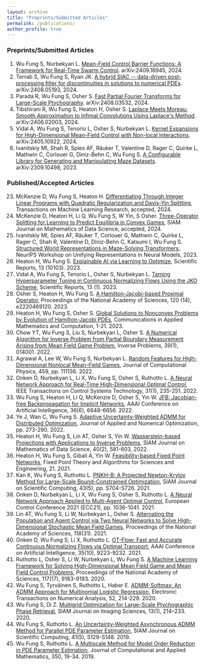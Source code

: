 ```yaml
---
layout: archive
title: "Preprints/Submitted Articles"
permalink: /publications/
author_profile: true
---
```


<!-- {% if author.googlescholar %}
  You can also find my articles on <u><a href="{{author.googlescholar}}">my Google Scholar profile</a>.</u>
{% endif %}

{% include base_path %}

{% for post in site.publications reversed %}
  {% include archive-single.html %}
{% endfor %}
 -->


<!-- invited (i) and contributed (c) talks -->
<!-- 1. Wu Fung S, Nurbekyan L. [Mean-Field Control Barrier Functions: A Framework for Real-Time Swarm Control](https://arxiv.org/abs/2409.18945). arXiv:2409.18945, 2024
2. Terrab S, Wu Fung S, Ryan JK. [A hybrid SIAC -- data-driven post-processing filter for discontinuities in solutions to numerical PDEs](https://arxiv.org/abs/2408.05193). arXiv:2408.05193, 2024
3. Parada R, Wu Fung S, Osher S. [Fast Partial Fourier Transforms for Large-Scale Ptychography](https://arxiv.org/abs/2408.03532). arXiv:2408.03532, 2024
4. Tibshirani R, Wu Fung S, Heaton H, Osher S. [Laplace Meets Moreau: Smooth Approximation to Infimal Convolutions Using Laplace's Method](https://arxiv.org/abs/2406.02003). arXiv:2406.02003, 2024
5. Vidal A, Wu Fung S, Tenorio L, Osher S, Nurbekyan L. [Kernel Expansions for High-Dimensional
Mean-Field Control with Non-local Interactions](https://arxiv.org/abs/2405.10922). arXiv:2405.10922, 2024
6. Ivanitskiy MI, Shah R, Spies AF, Räuker T, Valentine D, Rager C, Quirke L, Mathwin C, Corlouer G, Diniz-Behn C, Wu Fung S. [A Configurable Library for Generating and Manipulating Maze Datasets](https://arxiv.org/abs/2309.10498). arXiv:2309.10498, 2023 -->

<h3>Preprints/Submitted Articles</h3>
<ol>
  <li>
    Wu Fung S, Nurbekyan L. <a href="https://arxiv.org/abs/2409.18945">Mean-Field Control Barrier Functions: A Framework for Real-Time Swarm Control</a>. arXiv:2409.18945, 2024.
  </li>
  <li>
    Terrab S, Wu Fung S, Ryan JK. <a href="https://arxiv.org/abs/2408.05193">A hybrid SIAC -- data-driven post-processing filter for discontinuities in solutions to numerical PDEs</a>. arXiv:2408.05193, 2024.
  </li>
  <li>
    Parada R, Wu Fung S, Osher S. <a href="https://arxiv.org/abs/2408.03532">Fast Partial Fourier Transforms for Large-Scale Ptychography</a>. arXiv:2408.03532, 2024.
  </li>
  <li>
    Tibshirani R, Wu Fung S, Heaton H, Osher S. <a href="https://arxiv.org/abs/2406.02003">Laplace Meets Moreau: Smooth Approximation to Infimal Convolutions Using Laplace's Method</a>. arXiv:2406.02003, 2024.
  </li>
  <li>
    Vidal A, Wu Fung S, Tenorio L, Osher S, Nurbekyan L. <a href="https://arxiv.org/abs/2405.10922">Kernel Expansions for High-Dimensional Mean-Field Control with Non-local Interactions</a>. arXiv:2405.10922, 2024.
  </li>
  <li>
    Ivanitskiy MI, Shah R, Spies AF, Räuker T, Valentine D, Rager C, Quirke L, Mathwin C, Corlouer G, Diniz-Behn C, Wu Fung S. <a href="https://arxiv.org/abs/2309.10498">A Configurable Library for Generating and Manipulating Maze Datasets</a>. arXiv:2309.10498, 2023.
  </li>
</ol>


<h3>Published/Accepted Articles</h3>
<ol start="23">
  <li>
    McKenzie D, Wu Fung S, Heaton H. <a href="https://arxiv.org/abs/2301.13395">Differentiating Through Integer Linear Programs with Quadratic Regularization and Davis-Yin Splitting</a>, Transactions on Machine Learning Research, accepted, 2024.
  </li>
  <li>
    McKenzie D, Heaton H, Li Q, Wu Fung S, W Yin, S Osher. <a href="https://arxiv.org/abs/2106.00906">Three-Operator Splitting for Learning to Predict Equilibria in Convex Games</a>, SIAM Journal on Mathematics of Data Science, accepted, 2024.
  </li>
  <li>
    Ivanitskiy MI, Spies AF, Räuker T, Corlouer G, Mathwin C, Quirke L, Rager C, Shah R, Valentine D, Diniz-Behn C, Katsumi I, Wu Fung S. <a href="https://arxiv.org/abs/2312.02566">Structured World Representations in Maze-Solving Transformers</a>, NeurIPS Workshop on Unifying Representations in Neural Models, 2023.
  </li>
  <li>
    Heaton H, Wu Fung S. <a href="https://arxiv.org/abs/2204.14174">Explainable AI via Learning to Optimize</a>, Scientific Reports, 13 (10103). 2023.
  </li>
  <li>
    Vidal A, Wu Fung S, Tenorio L, Osher S, Nurbekyan L. <a href="https://www.nature.com/articles/s41598-023-31521-y">Taming Hyperparameter Tuning in Continuous Normalizing Flows Using the JKO Scheme</a>, Scientific Reports, 13 (1). 2023.
  </li>
  <li>
    Osher S, Heaton H, Wu Fung S. <a href="https://arxiv.org/abs/2211.12997">A Hamilton-Jacobi-based Proximal Operator</a>, Proceedings of the National Academy of Sciences, 120 (14), e2220469120. 2023.
  </li>
  <li>
    Heaton H, Wu Fung S, Osher S. <a href="https://arxiv.org/abs/2202.11014">Global Solutions to Nonconvex Problems by Evolution of Hamilton-Jacobi PDEs</a>, Communications in Applied Mathematics and Computation, 1-21. 2023.
  </li>
  <li>
    Chow YT, Wu Fung S, Liu S, Nurbekyan L, Osher S. <a href="https://arxiv.org/abs/2204.04851">A Numerical Algorithm for Inverse Problem from Partial Boundary Measurement Arising from Mean Field Game Problem</a>, Inverse Problems, 39(1), 014001. 2022.
  </li>
  <li>
    Agrawal A, Lee W, Wu Fung S, Nurbekyan L. <a href="https://arxiv.org/abs/2202.12529">Random Features for High-Dimensional Nonlocal Mean-Field Games</a>, Journal of Computational Physics, 459, pp. 111136. 2022.
  </li>
  <li>
    Onken D, Nurbekyan L, Li X, Wu Fung S, Osher S, Ruthotto L. <a href="https://arxiv.org/abs/2104.03270">A Neural Network Approach for Real-Time High-Dimensional Optimal Control</a>, IEEE Transactions on Control Systems Technology, 31(1), 235-251. 2022.
  </li>
  <li>
    Wu Fung S, Heaton H, Li Q, McKenzie D, Osher S, Yin W. <a href="https://arxiv.org/abs/2103.12803">JFB: Jacobian-free Backpropagation for Implicit Networks</a>, AAAI Conference on Artificial Intelligence, 36(6), 6648-6656. 2022.
  </li>
  <li>
    Ye J, Wan C, Wu Fung S. <a href="https://arxiv.org/abs/2109.01089">Adaptive Uncertainty-Weighted ADMM for Distributed Optimization</a>, Journal of Applied and Numerical Optimization, pp. 273-290. 2022.
  </li>
  <li>
    Heaton H, Wu Fung S, Lin AT, Osher S, Yin W. <a href="https://epubs.siam.org/doi/10.1137/20M1376790">Wasserstein-based Projections with Applications to Inverse Problems</a>, SIAM Journal on Mathematics of Data Science, 40(2), 581-603, 2022.
  </li>
  <li>
    Heaton H, Wu Fung S, Gibali A, Yin W. <a href="https://arxiv.org/abs/2104.14090">Feasibility-based Fixed Point Networks</a>, Fixed Point Theory and Algorithms for Sciences and Engineering, 21. 2021.
  </li>
  <li>
    Kan K, Wu Fung S, Ruthotto L. <a href="https://epubs.siam.org/doi/abs/10.1137/20M1341428">PNKH-B: A Projected Newton-Krylov Method for Large-Scale Bound-Constrained Optimization</a>, SIAM Journal on Scientific Computing, 43(5), pp. S704-S726. 2021.
  </li>
  <li>
    Onken D, Nurbekyan L, Li X, Wu Fung S, Osher S, Ruthotto L. <a href="https://arxiv.org/abs/2011.04757">A Neural Network Approach Applied to Multi-Agent Optimal Control</a>, European Control Conference 2021 (ECC21), pp. 1036-1041. 2021.
  </li>
  <li>
    Lin AT, Wu Fung S, Li W, Nurbekyan L, Osher S. <a href="https://www.pnas.org/content/118/31/e2024713118">Alternating the Population and Agent Control via Two Neural Networks to Solve High-Dimensional Stochastic Mean Field Games</a>, Proceedings of the National Academy of Sciences, 118(31). 2021.
  </li>
  <li>
    Onken D, Wu Fung S, Li X, Ruthotto L. <a href="https://ojs.aaai.org/index.php/AAAI/article/view/17113">OT-Flow: Fast and Accurate Continuous Normalizing Flows via Optimal Transport</a>, AAAI Conference on Artificial Intelligence, 35(10), 9223-9232. 2021.
  </li>
  <li>
    Ruthotto L, Osher S, Li W, Nurbekyan L, Wu Fung S. <a href="https://www.pnas.org/content/117/17/9183">A Machine Learning Framework for Solving High-Dimensional Mean Field Game and Mean Field Control Problems</a>, Proceedings of the National Academy of Sciences, 117(17), 9183-9193. 2020.
  </li>
  <li>
    Wu Fung S, Tyrväinen S, Ruthotto L, Haber E. <a href="http://etna.mcs.kent.edu/volumes/2011-2020/vol52/abstract.php?vol=52&pages=214-229">ADMM-Softmax: An ADMM Approach for Multinomial Logistic Regression</a>, Electronic Transactions on Numerical Analysis, 52, 214-229. 2020.
  </li>
  <li>
    Wu Fung S, Di Z. <a href="https://epubs.siam.org/doi/abs/10.1137/18M1223915">Multigrid Optimization for Large-Scale Ptychographic Phase Retrieval</a>, SIAM Journal on Imaging Sciences, 13(1), 214–233. 2020.
  </li>
  <li>
    Wu Fung S, Ruthotto L. <a href="https://epubs.siam.org/doi/abs/10.1137/18M119166X?journalCode=sjoce3">An Uncertainty-Weighted Asynchronous ADMM Method for Parallel PDE Parameter Estimation</a>, SIAM Journal on Scientific Computing, 41(5), S129-S148. 2019.
  </li>
  <li>
    Wu Fung S, Ruthotto L. <a href="https://www.sciencedirect.com/science/article/abs/pii/S0377042718305946?via%3Dihub">A Multiscale Method for Model Order Reduction in PDE Parameter Estimation</a>, Journal of Computational and Applied Mathematics, 350, 19-34. 2019.
  </li>
</ol>

<!--
Published/Accepted Articles
======
23. McKenzie D, Wu Fung S, Heaton H. [Differentiating Through Integer Linear Programs with Quadratic Regularization and Davis-Yin Splitting](https://arxiv.org/abs/2301.13395), Transactions on Machine Learning Research, accepted, 2024
22. McKenzie D, Heaton H, Li Q, Wu Fung S, W Yin, S Osher. [Three-Operator Splitting for Learning to Predict Equilibria in Convex Games](https://arxiv.org/abs/2106.00906), SIAM Journal on Mathematics of Data Science, accepted, 2024
21. Ivanitskiy MI, Spies AF, Räuker T, Corlouer G, Mathwin C, Quirke L, Rager C, Shah R, Valentine D, Diniz-Behn C, Katsumi I, Wu Fung S. [Structured World Representations in Maze-Solving Transformers](https://arxiv.org/abs/2312.02566), NeurIPS Workshop on Unifying Representations in Neural Models, 2023.
20. Heaton H, Wu Fung S. [Explainable AI via Learning to Optimize](https://arxiv.org/abs/2204.14174), Scientific Reports, 13 (10103). 2023
19. Vidal A, Wu Fung S, Tenorio L, Osher S, Nurbekyan L. [Taming Hyperparameter Tuning in Continuous Normalizing Flows Using the JKO Scheme](https://www.nature.com/articles/s41598-023-31521-y), Scientific Reports, 13 (1). 2023
18. Osher S, Heaton H, Wu Fung S. [A Hamilton-Jacobi-based Proximal Operator](https://arxiv.org/abs/2211.12997), Proceedings of the National Academy of Sciences, 120 (14), e2220469120. 2023
17. Heaton H, Wu Fung S, Osher S. [Global Solutions to Nonconvex Problems by Evolution of Hamilton-Jacobi PDEs](https://arxiv.org/abs/2202.11014), Communications in Applied Mathematics and Computation, 1-21. 2023
16. Chow YT, Wu Fung S, Liu S, Nurbekyan L, Osher S. [A Numerical Algorithm for Inverse Problem from Partial Boundary Measurement Arising from Mean Field Game Problem](https://arxiv.org/abs/2204.04851), Inverse Problems,  39(1), 014001. 2022
15. Agrawal A, Lee W, Wu Fung S, Nurbekyan L. [Random Features for High-Dimensional Nonlocal Mean-Field Games](https://arxiv.org/abs/2202.12529), Journal of Computational Physics, 459, pp. 111136. 2022
14. Onken D, Nurbekyan L, Li X, Wu Fung S, Osher S, Ruthotto L. [A Neural Network Approach for Real-Time High-Dimensional Optimal Control](https://arxiv.org/abs/2104.03270), IEEE Transactions on Control Systems Technology, 31(1), 235-251. 2022

13. Wu Fung S, Heaton H, Li Q, McKenzie D, Osher S, Yin W. [JFB: Jacobian-free Backpropagation for Implicit Networks](https://arxiv.org/abs/2103.12803), AAAI Conference on Artificial Intelligence, 36(6), 6648-6656. 2022

12. Ye J, Wan C, Wu Fung S. [Adaptive Uncertainty-Weighted ADMM for Distributed Optimization](https://arxiv.org/abs/2109.01089), Journal of Applied and Numerical Optimization, pp. 273-290. 2022

11. Heaton H, Wu Fung S, Lin AT, Osher S, Yin W. [Wasserstein-based Projections with Applications to Inverse Problems](https://epubs.siam.org/doi/10.1137/20M1376790), SIAM Journal on Mathematics of Data Science, 40(2), 581-603, 2022

10. Heaton H, Wu Fung S, Gibali A, Yin W. [Feasibility-based Fixed Point Networks](https://arxiv.org/abs/2104.14090), Fixed Point Theory and Algorithms for Sciences and Engineering, 21. 2021

9. Kan K, Wu Fung S, Ruthotto L. [PNKH-B: A Projected Newton-Krylov Method for Large-Scale Bound-Constrained Optimization](https://epubs.siam.org/doi/abs/10.1137/20M1341428), SIAM Journal on Scientific Computing, 43(5), pp. S704-S726. 2021

8. Onken D, Nurbekyan L, Li X, Wu Fung S, Osher S, Ruthotto L. [A Neural Network Approach Applied to Multi-Agent Optimal Control](https://arxiv.org/abs/2011.04757), European Control Conference 2021 (ECC21), pp. 1036-1041. 2021

7. Lin AT, Wu Fung S, Li W, Nurbekyan L, Osher S. [Alternating the Population and Agent Control via Two Neural Networks to Solve High-Dimensional Stochastic Mean Field Games](https://www.pnas.org/content/118/31/e2024713118), Proceedings of the National Academy of Sciences, 118(31). 2021

6. Onken D, Wu Fung S, Li X, Ruthotto L. [OT-Flow: Fast and Accurate Continuous Normalizing Flows via Optimal Transport](https://ojs.aaai.org/index.php/AAAI/article/view/17113), AAAI Conference on Artificial Intelligence, 35(10), 9223-9232. 2021

5. Ruthotto L, Osher S, Li W, Nurbekyan L, Wu Fung S. [A Machine Learning Framework for Solving High-Dimensional Mean Field Game and Mean Field Control Problems](https://www.pnas.org/content/117/17/9183), Proceedings of the National Academy of Sciences, 117(17), 9183-9193. 2020

4. Wu Fung S, Tyrväinen S, Ruthotto L, Haber E. [ADMM-Softmax: An ADMM Approach for Multinomial Logistic Regression](http://etna.mcs.kent.edu/volumes/2011-2020/vol52/abstract.php?vol=52&pages=214-229), Electronic Transactions on Numerical Analysis, 52, 214-229. 2020

3. Wu Fung S, Di Z. [Multigrid Optimization for Large-Scale Ptychographic Phase Retrieval](https://epubs.siam.org/doi/abs/10.1137/18M1223915), SIAM Journal on Imaging Sciences, 13(1), 214–233. 2020

2. Wu Fung S, Ruthotto L. [An Uncertainty-Weighted Asynchronous ADMM Method for Parallel PDE Parameter Estimation](https://epubs.siam.org/doi/abs/10.1137/18M119166X?journalCode=sjoce3), SIAM Journal on Scientific Computing, 41(5), S129-S148. 2019

1. Wu Fung S, Ruthotto L. [A Multiscale Method for Model Order Reduction in PDE Parameter Estimation](https://www.sciencedirect.com/science/article/abs/pii/S0377042718305946?via%3Dihub), Journal of Computational and Applied Mathematics, 350, 19-34. 2019 -->
